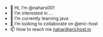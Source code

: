 - 👋 Hi, I’m @nahars001
- 👀 I’m interested in ...
- 🌱 I’m currently learning java 
- 💞️ I’m looking to collaborate on @eric-host
- 📫 How to reach me nahar@erichost.in

<!---
nahars001/nahars001 is a ✨ special ✨ repository because its `README.md` (this file) appears on your GitHub profile.
You can click the Preview link to take a look at your changes.
--->
